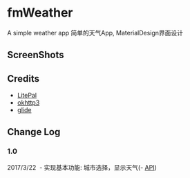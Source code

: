 # fmWeather
A simple weather app
简单的天气App, MaterialDesign界面设计
## ScreenShots
<div></div>

## Credits

 - [LitePal](https://github.com/LitePalFramework/LitePal)
 - [okhttp3](https://github.com/square/okhttp)
 - [glide](https://github.com/bumptech/glide)

## Change Log


### 1.0 
  2017/3/22
  - 实现基本功能: 城市选择，显示天气(- [API](http://www.heweather.com/))
